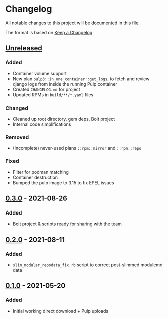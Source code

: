 # Changelog

All notable changes to this project will be documented in this file.

The format is based on [Keep a Changelog](https://keepachangelog.com/en/1.0.0/).

## [Unreleased]

### Added

- Container volume support
- New plan `pulp3::in_one_container::get_logs`, to fetch and review django logs
  from inside the running Pulp container
- Created `CHANGELOG.md` for project
- Updated RPMs in `build/**/*.yaml` files

### Changed

- Cleaned up root directory, gem deps, Bolt project
- Internal code simplifications

### Removed
- (Incomplete) never-used plans `::rpm::mirror` and `::rpm::repo`

### Fixed

- Filter for podman matching
- Container destruction
- Bumped the pulp image to 3.15 to fix EPEL issues

## [0.3.0] - 2021-08-26

### Added

* Bolt project & scripts ready for sharing with the team

## [0.2.0] - 2021-08-11

### Added

* `slim_modular_repodata_fix.rb` script to correct post-slimmed modulemd data

## [0.1.0] - 2021-05-20

### Added

* Initial working direct download + Pulp uploads

[0.1.0]: https://github.com/op-ct/puppetsync/releases/tag/0.1.0
[0.2.0]: https://github.com/op-ct/puppetsync/compare/0.1.0...0.2.0
[0.3.0]: https://github.com/op-ct/puppetsync/compare/0.2.0...0.3.0
[Unreleased]: https://github.com/op-ct/puppetsync/compare/0.3.0...HEAD
